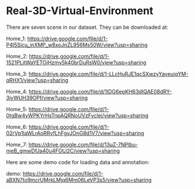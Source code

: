 # Real-3D-Virtual-Environment
There are seven scene in our dataset. They can be downloaded at:

Home_1: https://drive.google.com/file/d/1-P4l5Sicu_inXMP_w8xoJnZL956Ms50W/view?usp=sharing

Home_2: https://drive.google.com/file/d/1-1521PLjtWaYETOjHzmv5k40brDuRsW0/view?usp=sharing

Home_3: https://drive.google.com/file/d/1-LLcHuRJE1qcSXwzyYaveuiqYM-qRHX1/view?usp=sharing

Home_4: https://drive.google.com/file/d/1IDG6epKH63dIQAE08dRY-3jyWUH39OPf/view?usp=sharing

Home_5: https://drive.google.com/file/d/1-0tgBw4yWPKYrHsTnpAQRNoUVzFyclei/view?usp=sharing

Home_6: https://drive.google.com/file/d/1-02rVp1IaWLrAoRRvfLhFgvJOnG8d1V7/view?usp=sharing

Home_7: https://drive.google.com/file/d/13uZ-7NPlbu-meB_gmwDfJa40u4FGtJ2C/view?usp=sharing

Here are some demo code for loading data and annotation:

demo: https://drive.google.com/file/d/1-aBXN7to9mcrUMrkLMjq6Mm06LeVP3s5/view?usp=sharing
